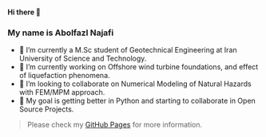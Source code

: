 #### Hi there 👋 
### My name is Abolfazl Najafi

- 🌱 I’m currently a M.Sc student of Geotechnical Engineering at Iran University of Science and Technology.
- 🔭 I’m currently working on Offshore wind turbine foundations, and effect of liquefaction phenomena.
- 👯 I’m looking to collaborate on Numerical Modeling of Natural Hazards with FEM/MPM approach.
- 🎒 My goal is getting better in Python and starting to collaborate in Open Source Projects.

> Please check my [GitHub Pages](https://najafice.github.io) for more information.

